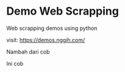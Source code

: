 # Demo Web Scrapping
Web scrapping demos using python

visit: https://demos.nggih.com/

Nambah dari cob


Ini cob